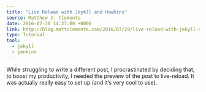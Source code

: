 ```yaml
---
title: "Live Reload with Jeykll and Hawkins"
source: Matthew J. Clemente
date: 2016-07-30 14:27:00 +0000
link: http://blog.mattclemente.com/2016/07/29/live-reload-with-jekyll-and-hawkins.html
type: Tutorial
tool:
  - jekyll
  - jenkins
---
```

While struggling to write a different post, I procrastinated by deciding that, to boost my productivity, I needed the preview of the post to live-reload. It was actually really easy to set up (and it’s very cool to use).





